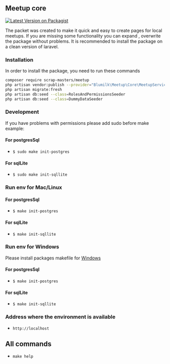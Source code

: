 ## Meetup core
[![Latest Version on Packagist](https://img.shields.io/packagist/v/scrap-masters/meetup.svg?style=flat-square)](https://packagist.org/packages/scrap-masters/meetup)

The packet was created to make it quick and easy to create pages for local meetups.
If you are missing some functionality you can expand , overwrite the package without problems.
It is recommended to install the package on a clean version of laravel.

### Installation
In order to install the package, you need to run these commands
```bash
composer require scrap-masters/meetup
php artisan vendor:publish --provider="Blumilk\Meetup\Core\MeetupServiceProvider" --all --force
php artisan migrate:fresh
php artisan db:seed --class=RolesAndPermissionsSeeder
php artisan db:seed --class=DummyDataSeeder
```
### Development
If you have problems with permissions please add sudo before make example:
#### For postgresSql
- `$ sudo make init-postgres`
#### For sqlLite
- `$ sudo make init-sqllite`
### Run env for Mac/Linux

#### For postgresSql
- `$ make init-postgres`
#### For sqlLite
- `$ make init-sqllite`


### Run env for Windows
Please install packages makefile for [Windows](http://gnuwin32.sourceforge.net/packages/make.htm)
#### For postgresSql
- `$ make init-postgres`
#### For sqlLite
- `$ make init-sqllite`

### Address where the environment is available
- `http://localhost`
## All commands

-  `make help`
